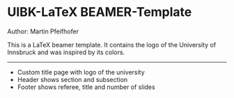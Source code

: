 # UIBK-LaTeX BEAMER-Template

Author: Martin Pfeifhofer

This is a LaTeX beamer template. It contains the logo of the University of Innsbruck and was inspired by its colors.
____________________________________________________

- Custom title page with logo of the university
- Header shows section and subsection
- Footer shows referee, title and number of slides